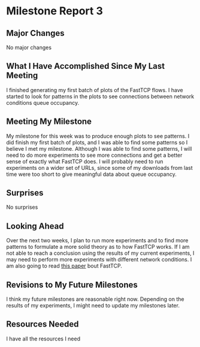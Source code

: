 # Milestone Report 3

## Major Changes
No major changes

## What I Have Accomplished Since My Last Meeting
I finished generating my first batch of plots of the FastTCP flows. I have started to look for patterns in the plots to see connections between network conditions queue occupancy.   

## Meeting My Milestone
My milestone for this week was to produce enough plots to see patterns. I did finish my first batch of plots, and I was able to find some patterns so I believe I met my milestone. Although I was able to find some patterns, I will need to do more experiments to see more connections and get a better sense of exactly what FastTCP does. I will probably need to run experiments on a wider set of URLs, since some of my downloads from last time were too short to give meaningful data about queue occupancy.    

## Surprises
No surprises

## Looking Ahead
Over the next two weeks, I plan to run more experiments and to find more patterns to formulate a more solid theory as to how FastTCP works. If I am not able to reach a conclusion using the results of my current experiments, I may need to perform more experiments with different network conditions. I am also going to read [this paper](http://citeseerx.ist.psu.edu/viewdoc/download?doi=10.1.1.436.8753&rep=rep1&type=pdf) bout FastTCP. 

## Revisions to My Future Milestones
I think my future milestones are reasonable right now. Depending on the results of my experiments, I might need to update my milestones later. 

## Resources Needed
I have all the resources I need 
